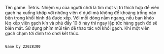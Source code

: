 Tên game: Tetris.
    Nhiệm vụ của người chơi là tìm một vị trí thích hợp để viên gạch hạ xuống khớp với những viên ở dưới mà không để khoảng trống nào bên trong khối hình đã được xếp. Với mỗi dòng nằm ngang, nếu bạn khéo léo xếp viên gạch kín và phủ đầy 10 ô này thì ngay lập tức hàng gạch đó sẽ biến mất.
    Sử dụng phím mũi tên để thao tác với khối gạch. Khi một viên gạch chạm tới đỉnh trò chơi kết thúc.
    
    
    
    
  
  
  
  
  
  
                                                                                                               Game by 22028300
